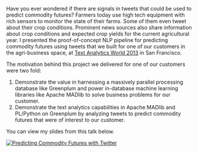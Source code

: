 Have you ever wondered if there are signals in tweets that could be used to predict commodity futures? Farmers today use high tech equipment with rich sensors to monitor the state of their farms. Some of them even tweet about their crop conditions. Prominent news sources also share information about crop conditions and expected crop yields for the current agricultural year. I presented the proof-of-concept NLP pipeline for predicting commodity futures using tweets that we built for one of our customers in the agri-business space, at [Text Analytics World 2013](http://www.textanalyticsworld.com/pdf/sf14/1515_Ramanujam.pdf) in San Francisco.  

The motivation behind this project we delivered for one of our customers were two fold:
1. Demonstrate the value in harnessing a massively parallel processing database like Greenplum and power in-database machine learning libraries like Apache MADlib to solve business problems for our customer.
2. Demonstrate the text analytics capabilities in Apache MADlib and PL/Python on Greenplum by analyzing tweets to predict commodity futures that were of interest to our customer.

You can view my slides from this talk below.

[![Predicting Commodity Futures with Twitter](https://raw.githubusercontent.com/vatsan/vatsan.github.io/master/assets/img/sample/data_science_at_scale_for_IoT_2015.png)](https://www.slideshare.net/SrivatsanRamanujam/sramanujam-taw-2014)
